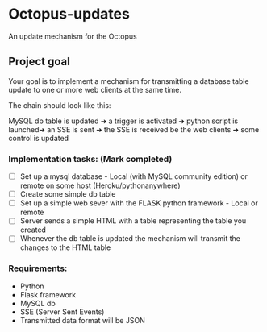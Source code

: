 # Octopus-updates
An update mechanism for the Octopus

## Project goal
Your goal is to implement a mechanism for transmitting a database table update to one or more web clients at the same time.

The chain should look like this:

MySQL db table is updated &#10140; a trigger is activated &#10140; python script is launched&#10140; an SSE is sent &#10140; the SSE is received be the web clients &#10140; some control is updated
### Implementation tasks: (Mark completed)
- [ ] Set up a mysql database - Local (with MySQL community edition) or remote on some host (Heroku/pythonanywhere)
- [ ] Create some simple db table
- [ ] Set up a simple web sever with the FLASK python framework - Local or remote
- [ ] Server sends a simple HTML with a table representing the table you created
- [ ] Whenever the db table is updated the mechanism will transmit the changes to the HTML table

### Requirements:
 - Python
 - Flask framework
 - MySQL db
 - SSE (Server Sent Events)
 - Transmitted data format will be JSON
